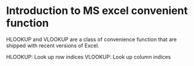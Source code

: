 # Introduction to MS excel convenient function

HLOOKUP and VLOOKUP are a class of convenience function that are shipped with recent versions of Excel.

HLOOKUP: Look up row indices
VLOOKUP: Look up column indices